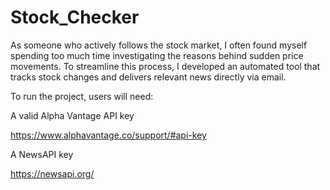 # Stock_Checker
As someone who actively follows the stock market, I often found myself spending too much time investigating the reasons behind sudden price movements. To streamline this process, I developed an automated tool that tracks stock changes and delivers relevant news directly via email.


To run the project, users will need:

A valid Alpha Vantage API key 

https://www.alphavantage.co/support/#api-key


A NewsAPI key 

https://newsapi.org/
